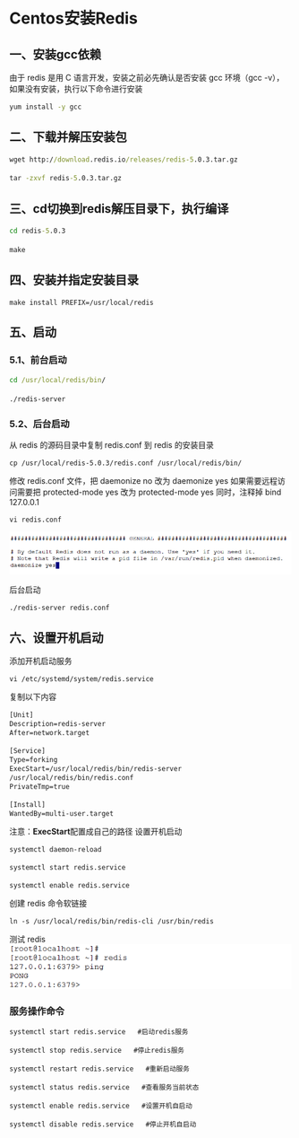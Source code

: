 # Centos安装Redis

## 一、安装gcc依赖

由于 redis 是用 C 语言开发，安装之前必先确认是否安装 gcc 环境（gcc -v），如果没有安装，执行以下命令进行安装

```bat
yum install -y gcc
```

## 二、下载并解压安装包

```bat
wget http://download.redis.io/releases/redis-5.0.3.tar.gz

tar -zxvf redis-5.0.3.tar.gz
```

## 三、cd切换到redis解压目录下，执行编译

```bat
cd redis-5.0.3

make
```

## 四、安装并指定安装目录

```shell
make install PREFIX=/usr/local/redis
```

## 五、启动

### 5.1、前台启动

```bat
cd /usr/local/redis/bin/

./redis-server
```

### 5.2、后台启动

从 redis 的源码目录中复制 redis.conf 到 redis 的安装目录

```shell
cp /usr/local/redis-5.0.3/redis.conf /usr/local/redis/bin/
```

修改 redis.conf 文件，把 daemonize no 改为 daemonize yes
如果需要远程访问需要把 protected-mode yes 改为 protected-mode yes 同时，注释掉 bind 127.0.0.1

```shell
vi redis.conf
```

![修改daemonize yes](images/2020-11-06-19-40-54.png)

后台启动

```shell
./redis-server redis.conf
```

## 六、设置开机启动

添加开机启动服务

```shell
vi /etc/systemd/system/redis.service
```

复制以下内容

```shell
[Unit]
Description=redis-server
After=network.target

[Service]
Type=forking
ExecStart=/usr/local/redis/bin/redis-server /usr/local/redis/bin/redis.conf
PrivateTmp=true

[Install]
WantedBy=multi-user.target
```

注意：**ExecStart**配置成自己的路径
设置开机启动

```shell
systemctl daemon-reload

systemctl start redis.service

systemctl enable redis.service
```

创建 redis 命令软链接

```shell
ln -s /usr/local/redis/bin/redis-cli /usr/bin/redis
```

测试 redis  
![测试结果](images/2020-11-06-19-47-15.png)

### 服务操作命令

```shell
systemctl start redis.service   #启动redis服务

systemctl stop redis.service   #停止redis服务

systemctl restart redis.service   #重新启动服务

systemctl status redis.service   #查看服务当前状态

systemctl enable redis.service   #设置开机自启动

systemctl disable redis.service   #停止开机自启动
```
